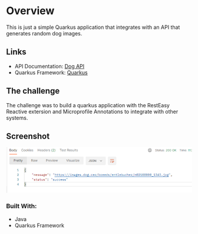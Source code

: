 # Overview

This is just a simple Quarkus application that integrates with an API that generates random dog images.

## Links

- API Documentation: [Dog API](https://dog.ceo/dog-api/?ref=apispublicas.com)
- Quarkus Framework: [Quarkus](https://quarkus.io/)

## The challenge

The challenge was to build a quarkus application with the RestEasy Reactive extersion and Microprofile Annotations to integrate with other systems.

## Screenshot

![](./chanllenge-screenshot.png)

### Built With:

- Java
- Quarkus Framework

